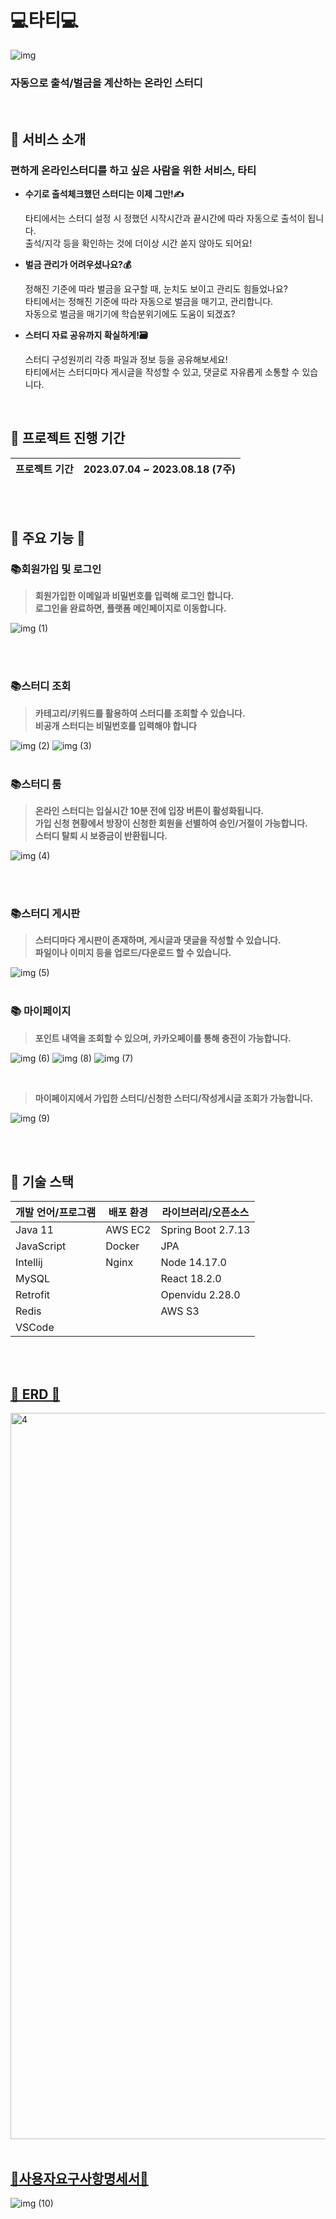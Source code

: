 
# 💻타티💻
![img](https://github.com/ryujiyeon1209/tati/assets/122500615/c11ea05d-9252-48a2-a62c-0faf0ff1ec9c)
### 자동으로 출석/벌금을 계산하는 온라인 스터디
<br/>

##  💖 서비스 소개
### 편하게 온라인스터디를 하고 싶은 사람을 위한 서비스, 타티
- **수기로 출석체크했던 스터디는 이제 그만!✍️** <br/>

  타티에서는 스터디 설정 시 정했던 시작시간과 끝시간에 따라 자동으로 출석이 됩니다.<br/>
  출석/지각 등을 확인하는 것에 더이상 시간 쏟지 않아도 되어요!<br/>

- **벌금 관리가 어려우셨나요?💰** <br/>

  정해진 기준에 따라 벌금을 요구할 때, 눈치도 보이고 관리도 힘들었나요?<br/>
  타티에서는 정해진 기준에 따라 자동으로 벌금을 매기고, 관리합니다.<br/>
  자동으로 벌금을 매기기에 학습분위기에도 도움이 되겠죠?<br/>

- **스터디 자료 공유까지 확실하게!🗃️** <br/>

  스터디 구성원끼리 각종 파일과 정보 등을 공유해보세요!<br/>
  타티에서는 스터디마다 게시글을 작성할 수 있고, 댓글로 자유롭게 소통할 수 있습니다.<br/>

  <br/>

## 📅 프로젝트 진행 기간 ## 

| 프로젝트 기간 |  2023.07.04 ~ 2023.08.18 (7주) |
| ------------ | ------------- |

<br/><br/>

## 📢 주요 기능 📢
### 📚회원가입 및 로그인
> **회원가입한 이메일과 비밀번호를 입력해 로그인 합니다.**  <br/>
  **로그인을 완료하면, 플랫폼 메인페이지로 이동합니다.** <br/>
  
![img (1)](https://github.com/ryujiyeon1209/tati/assets/122500615/1f1c2fd7-a51a-49ab-aadf-74a3ee165a2a)



<br/><br/>

### 📚스터디 조회
> **카테고리/키워드를 활용하여 스터디를 조회할 수 있습니다.**  <br/>
> **비공개 스터디는 비밀번호를 입력해야 합니다** <br/>

![img (2)](https://github.com/ryujiyeon1209/tati/assets/122500615/ce8ab45e-eabb-473d-9ee7-cf927c1e1050)
![img (3)](https://github.com/ryujiyeon1209/tati/assets/122500615/6c0289f9-d6dc-44d4-8cb6-338df998c729)
<br/><br/>

### 📚스터디 룸
> **온라인 스터디는 입실시간 10분 전에 입장 버튼이 활성화됩니다.** <br/>
> **가입 신청 현황에서 방장이 신청한 회원을 선별하여 승인/거절이 가능합니다.** <br/>
> **스터디 탈퇴 시 보증금이 반환됩니다.** <br/>

![img (4)](https://github.com/ryujiyeon1209/tati/assets/122500615/d4070abd-16ce-4c8b-922d-8b8314b709f0)

<br/><br/>

### 📚스터디 게시판
> **스터디마다 게시판이 존재하며, 게시글과 댓글을 작성할 수 있습니다.** <br/>
> **파일이나 이미지 등을 업로드/다운로드 할 수 있습니다.**

![img (5)](https://github.com/ryujiyeon1209/tati/assets/122500615/e57c75e0-663f-4a18-badc-fc74bfd0ccb8)
<br/><br/>

### 📚 마이페이지
> **포인트 내역을 조회할 수 있으며, 카카오페이를 통해 충전이 가능합니다.** <br/>

![img (6)](https://github.com/ryujiyeon1209/tati/assets/122500615/27c23b45-add2-4635-811f-4491c35f6e3b)
![img (8)](https://github.com/ryujiyeon1209/tati/assets/122500615/c906f2e7-a608-42bf-93fe-5b55db640652)
![img (7)](https://github.com/ryujiyeon1209/tati/assets/122500615/dd2e3c9e-9519-46f4-86ce-f64c85fae1b9)

<br/>

> **마이페이지에서 가입한 스터디/신청한 스터디/작성게시글 조회가 가능합니다.**

![img (9)](https://github.com/ryujiyeon1209/tati/assets/122500615/7aadb330-5d10-4475-b31c-081449e3b919)

<br/><br/>

## 🔧 기술 스택 ##

| 개발 언어/프로그램 | 배포 환경 | 라이브러리/오픈소스 | 
| --- | --- | --- |
| Java 11 | AWS EC2 | Spring Boot 2.7.13 | Nginx 1.18.0 |
| JavaScript | Docker | JPA | Jenkins |
| Intellij | Nginx | Node 14.17.0 | AWS EC2 |
| MySQL |  | React 18.2.0 |  |
| Retrofit |  | Openvidu 2.28.0 |  |
| Redis |  | AWS S3 |  |
| VSCode |  |  |  |

<br/><br/>

## [💾 ERD 💾](https://github.com/ryujiyeon1209/tati/assets/122500615/c6abac6c-a2de-40ad-8134-28cae6f07f19)
<img width="1162" alt="4" src="https://github.com/ryujiyeon1209/tati/assets/122500615/cfee57e9-614e-4a07-b9b3-c34ab9b6af81">
<br/><br/>


## [📜사용자요구사항명세서📜](https://github.com/ryujiyeon1209/tati/assets/122500615/45104723-7908-4c96-b12b-60460338e148)
![img (10)](https://github.com/ryujiyeon1209/tati/assets/122500615/73066197-6cf9-4fe4-99f8-cdb8a6c44bb9)




